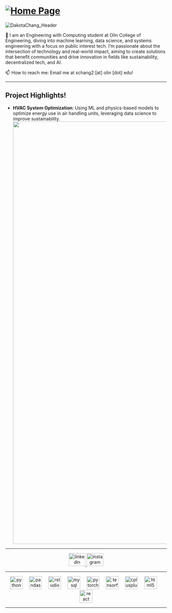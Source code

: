 # [![Home Page](https://readme-typing-svg.demolab.com?font=Fira+Code&pause=1000&color=00037E&width=600&lines=Dakota+Chang;Machine+Learning;Data+Science;Education)](https://git.io/typing-svg)

![DakotaChang_Header](https://github.com/user-attachments/assets/24bc7533-4203-42b3-8082-0f552e829028)

🔹 I am an Engineering with Computing student at Olin College of Engineering, diving into machine learning, data science, and systems engineering with a focus on public interest tech. I’m passionate about the intersection of technology and real-world impact, aiming to create solutions that benefit communities and drive innovation in fields like sustainability, decentralized tech, and AI.

📫 How to reach me: Email me at schang2 [at] olin [dot] edu!

---

## Project Highlights!

- **HVAC System Optimization**: Using ML and physics-based models to optimize energy use in air handling units, leveraging data science to improve sustainability.
  <div align="center">
    <img width="1319" alt="image" src="https://github.com/user-attachments/assets/8196fad9-e416-4bc8-8190-9327724c33e2">
  </div>

---

<div align="center">
  <a href="https://www.linkedin.com/in/dakota-chang-0000abcd/" target="_blank">
    <img src="https://raw.githubusercontent.com/maurodesouza/profile-readme-generator/master/src/assets/icons/social/linkedin/default.svg" width="52" height="40" alt="linkedin logo" />
  </a>
  <a href="https://www.instagram.com/dakotachang_sk/" target="_blank">
    <img src="https://raw.githubusercontent.com/maurodesouza/profile-readme-generator/master/src/assets/icons/social/instagram/default.svg" width="52" height="40" alt="instagram logo" />
  </a>
</div>

---

<div align="center">
  <img src="https://cdn.jsdelivr.net/gh/devicons/devicon/icons/python/python-original.svg" height="40" alt="python logo" />
  <img width="12" />
  <img src="https://cdn.jsdelivr.net/gh/devicons/devicon/icons/pandas/pandas-original.svg" height="40" alt="pandas logo" />
  <img width="12" />
  <img src="https://cdn.jsdelivr.net/gh/devicons/devicon/icons/rstudio/rstudio-original.svg" height="40" alt="rstudio logo" />
  <img width="12" />
  <img src="https://cdn.jsdelivr.net/gh/devicons/devicon/icons/mysql/mysql-original.svg" height="40" alt="mysql logo" />
  <img width="12" />
  <img src="https://cdn.jsdelivr.net/gh/devicons/devicon/icons/pytorch/pytorch-original.svg" height="40" alt="pytorch logo" />
  <img width="12" />
  <img src="https://cdn.jsdelivr.net/gh/devicons/devicon/icons/tensorflow/tensorflow-original.svg" height="40" alt="tensorflow logo" />
  <img width="12" />
  <img src="https://cdn.jsdelivr.net/gh/devicons/devicon/icons/cplusplus/cplusplus-original.svg" height="40" alt="cplusplus logo" />
  <img width="12" />
  <img src="https://cdn.jsdelivr.net/gh/devicons/devicon/icons/html5/html5-original.svg" height="40" alt="html5 logo" />
  <img width="12" />
  <img src="https://cdn.jsdelivr.net/gh/devicons/devicon/icons/react/react-original.svg" height="40" alt="react logo" />
</div>

---
